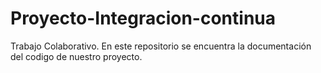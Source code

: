 # Proyecto-Integracion-continua
Trabajo Colaborativo. En este repositorio se encuentra la documentación del codigo de nuestro proyecto.
